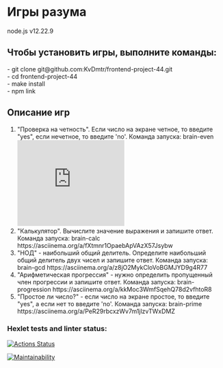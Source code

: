 <h1> Игры разума</h1>
node.js v12.22.9
<h2>Чтобы установить игры, выполните команды:</h2>
<dl>
<dt>- git clone git@github.com:KvDmtr/frontend-project-44.git </dt>
<dt>- cd frontend-project-44</dt>
<dt>- make install</dt>
<dt>- npm link</dt>
<dl>
<h2>Описание игр </h2>
<ol start ='1'>
<li> "Проверка на четность". Если число на экране четное, то введите "yes", если нечетное, то введите 'no'.
Команда запуска: brain-even
<embed type="video/webm"
       src="https://asciinema.org/a/ZQBwwIW0I6EHHqtI225Y1qTkM"
       width="250"
       height="200">
<li>"Калькулятор". Вычислите значение выражения и запишите ответ.
Команда запуска: brain-calc
https://asciinema.org/a/fXtmnr1OpaebApVAzX57Jsybw </li>
<li>"НОД" - наибольший общий делитель. Определите наибольший общий делитель двух чисел и запишите ответ.
Команда запуска: brain-gcd 
https://asciinema.org/a/z8jO2MykCloVoBGMJYD9g4R77 </li>
<li>"Арифметическая прогрессия" - нужно определить пропущенный член прогрессии и запишите ответ.
Команда запуска: brain-progression 
https://asciinema.org/a/kkMoc3WmfSqehQ78d2vfhtoR8 </li>
<li>"Простое ли число?" - если число на экране простое, то введите "yes", а если нет то введите 'no'.
Команда запуска: brain-prime
https://asciinema.org/a/PeR29rbcxzWv7m1jlzvTWxDMZ </li>
</ol>

### Hexlet tests and linter status:
[![Actions Status](https://github.com/eezhik/frontend-project-44/workflows/hexlet-check/badge.svg)](https://github.com/eezhik/frontend-project-44/actions)

[![Maintainability](https://api.codeclimate.com/v1/badges/eaba502a13ff59bedfdf/maintainability)](https://codeclimate.com/github/eezhik/frontend-project-44/maintainability)

